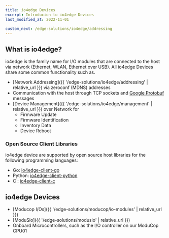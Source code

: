 ```yaml
---
title: io4edge Devices
excerpt: Introducion to io4edge Devices
last_modified_at: 2022-11-01

custom_next: /edge-solutions/io4edge/addressing
---
```


## What is io4edge?
io4edge is the family name for I/O modules that are connected to the host via network (Ethernet, WLAN, Ethernet over USB). All io4edge Devices share some common functionality such as.

* [Network Addressing]({{ '/edge-solutions/io4edge/addressing' | relative_url }}) via zeroconf (MDNS) addresses
* Communication with the host through TCP sockets and [Google Protobuf](https://developers.google.com/protocol-buffers) messages
* [Device Management]({{ '/edge-solutions/io4edge/management' | relative_url }}) over Network for
  * Firmware Update
  * Firmware Identification
  * Inventory Data
  * Device Reboot

### Open Source Client Libraries

io4edge device are supported by open source host libraries for the following programming languages:
* Go: [io4edge-client-go](https://github.com/ci4rail/io4edge-client-go)
* Python: [io4edge-client-python](https://github.com/ci4rail/io4edge-client-python)
* C : [io4edge-client-c](https://github.com/ci4rail/io4edge-client-c)
  
## io4edge Devices

* [Moducop I/Os]({{ '/edge-solutions/moducop/io-modules' | relative_url }})
* [ModuSio]({{ '/edge-solutions/modusio' | relative_url }})
* Onboard Microcontrollers, such as the I/O controller on our ModuCop CPU01
